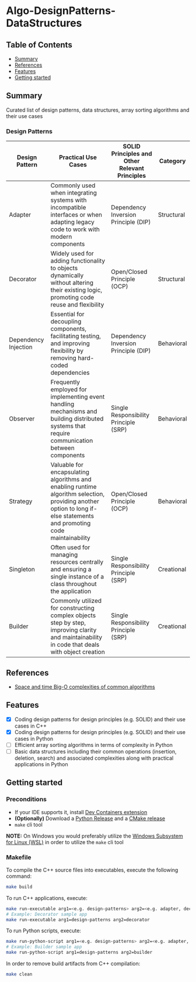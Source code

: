 # Algo-DesignPatterns-DataStructures

## Table of Contents

+ [Summary](#summary)
+ [References](#references)
+ [Features](#features)
+ [Getting started](#getting-started)

## Summary

Curated list of design patterns, data structures, array sorting algorithms and their use cases

### Design Patterns

| Design Pattern         | Practical Use Cases                                            | SOLID Principles and Other Relevant Principles           | Category    |
|------------------------|----------------------------------------------------------------|----------------------------------------------------------|-------------|
| Adapter                | Commonly used when integrating systems with incompatible interfaces or when adapting legacy code to work with modern components      | Dependency Inversion Principle (DIP)                     | Structural  |
| Decorator              | Widely used for adding functionality to objects dynamically without altering their existing logic, promoting code reuse and flexibility | Open/Closed Principle (OCP)                              | Structural  |
| Dependency Injection   | Essential for decoupling components, facilitating testing, and improving flexibility by removing hard-coded dependencies | Dependency Inversion Principle (DIP)                     | Behavioral |
| Observer               |  Frequently employed for implementing event handling mechanisms and building distributed systems that require communication between components | Single Responsibility Principle (SRP)                    | Behavioral |
| Strategy               | Valuable for encapsulating algorithms and enabling runtime algorithm selection, providing another option to long if-else statements and promoting code maintainability | Open/Closed Principle (OCP)                              | Behavioral |
| Singleton              |  Often used for managing resources centrally and ensuring a single instance of a class throughout the application | Single Responsibility Principle (SRP)                    | Creational |
| Builder                |  Commonly utilized for constructing complex objects step by step, improving clarity and maintainability in code that deals with object creation | Single Responsibility Principle (SRP)                    | Creational |


## References

- [Space and time Big-O complexities of common algorithms](https://www.bigocheatsheet.com)

## Features

- [x] Coding design patterns for design principles (e.g. SOLID) and their use cases in C++
- [x] Coding design patterns for design principles (e.g. SOLID) and their use cases in Python
- [ ] Efficient array sorting algorithms in terms of complexity in Python
- [ ] Basic data structures including their common operations (insertion, deletion, search) and associated complexities along with practical applications in Python

## Getting started

### Preconditions

- If your IDE supports it, install [Dev Containers extension](https://code.visualstudio.com/docs/devcontainers/containers)
- **(Optionally)** Download a [Python Release](https://www.python.org/downloads/) and a [CMake release](https://cmake.org/download/) 
- `make` cli tool

**NOTE:** On Windows you would preferably utilize the [Windows Subsystem for Linux (WSL)](https://learn.microsoft.com/en-us/windows/wsl/install) in order to utilize the `make` cli tool

### Makefile

To compile the C++ source files into executables, execute the following command:

```sh
make build
```

To run C++ applications, execute:

```sh
make run-executable arg1=<e.g. design-patterns> arg2=<e.g. adapter, decorator, builder, dependency-injection, observer, singleton, strategy>
# Example: Decorator sample app 
make run-executable arg1=design-patterns arg2=decorator
```

To run Python scripts, execute:

```sh
make run-python-script arg1=<e.g. design-patterns> arg2=<e.g. adapter, decorator, builder, dependency-injection, observer, singleton, strategy>
# Example: Builder sample app
make run-python-script arg1=design-patterns arg2=builder
```

In order to remove build artifacts from C++ compilation:

```sh
make clean
```
